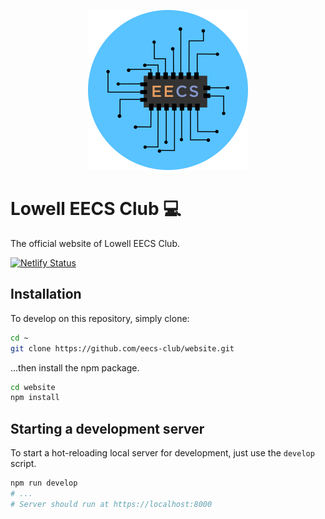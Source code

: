 <p align="center">
  <img src="src/images/favicon.png" width="256">
</p>

# Lowell EECS Club 💻
The official website of Lowell EECS Club.

[![Netlify Status](https://api.netlify.com/api/v1/badges/df1f2ea3-1045-4a41-a92e-a2ae78e5ee1b/deploy-status)](https://app.netlify.com/sites/infallible-villani-3d62ab/deploys)

## Installation
To develop on this repository, simply clone:
```sh
cd ~
git clone https://github.com/eecs-club/website.git
```
...then install the npm package.
```sh
cd website
npm install
```
## Starting a development server
To start a hot-reloading local server for development, just use the `develop` script.
```sh
npm run develop
# ...
# Server should run at https://localhost:8000
```
